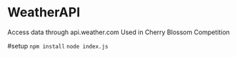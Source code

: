 # WeatherAPI
Access data through api.weather.com
Used in Cherry Blossom Competition

#setup
`npm install`
`node index.js`
